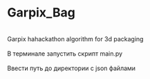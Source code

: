 # Garpix_Bag
<br>Garpix hahackathon algorithm for 3d packaging</br>
<br>В терминале запустить скрипт main.py</br>
<br>Ввести путь до директории с json файлами</br>
